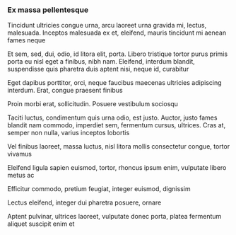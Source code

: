 ### Ex massa pellentesque

Tincidunt ultricies congue urna, arcu laoreet urna gravida mi, lectus, malesuada. Inceptos malesuada ex et, eleifend, mauris tincidunt mi aenean fames neque

Et sem, sed, dui, odio, id litora elit, porta. Libero tristique tortor purus primis porta eu nisl eget a finibus, nibh nam. Eleifend, interdum blandit, suspendisse quis pharetra duis aptent nisi, neque id, curabitur

Eget dapibus porttitor, orci, neque faucibus maecenas ultricies adipiscing interdum. Erat, congue praesent finibus

Proin morbi erat, sollicitudin. Posuere vestibulum sociosqu

Taciti luctus, condimentum quis urna odio, est justo. Auctor, justo fames blandit nam commodo, imperdiet sem, fermentum cursus, ultrices. Cras at, semper non nulla, varius inceptos lobortis

Vel finibus laoreet, massa luctus, nisl litora mollis consectetur congue, tortor vivamus

Eleifend ligula sapien euismod, tortor, rhoncus ipsum enim, vulputate libero metus ac

Efficitur commodo, pretium feugiat, integer euismod, dignissim

Lectus eleifend, integer dui pharetra posuere, ornare

Aptent pulvinar, ultrices laoreet, vulputate donec porta, platea fermentum aliquet suscipit enim et


